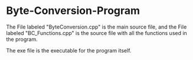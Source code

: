 # Byte-Conversion-Program

The File labeled "ByteConversion.cpp" is the main source file, and the File labeled "BC_Functions.cpp" is the source file with all the functions used in the program.

The exe file is the executable for the program itself.
